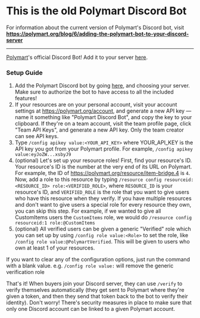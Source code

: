 # This is the old Polymart Discord Bot

For information about the current version of Polymart's Discord bot, visit **https://polymart.org/blog/6/adding-the-polymart-bot-to-your-discord-server**

***

[Polymart](https://polymart.org)'s official Discord Bot! Add it to your server [here](https://discord.com/api/oauth2/authorize?client_id=724460914560073838&permissions=268527680&scope=bot%20applications.commands).

### Setup Guide

1. Add the Polymart Discord bot by going [here](https://discord.com/api/oauth2/authorize?client_id=724460914560073838&permissions=268527680&scope=bot%20applications.commands), and choosing your server. Make sure to authorize the bot to have access to all the included features!
2. If your resources are on your personal account, visit your account settings at https://polymart.org/account, and generate a new API key — name it something like "Polymart Discord Bot", and copy the key to your clipboard. If they're on a team account, visit the team profile page, click "Team API Keys", and generate a new API key. Only the team creator can see API keys.
3. Type `/config apikey value:<YOUR_API_KEY>` where YOUR_API_KEY is the API key you got from your Polymart profile. For example, `/config apikey value:eyJoZW...xsbyJ9`
4. (optional) Let's set up your resource roles! First, find your resource's ID. Your resource's ID is the number at the very end of its URL on Polymart. For example, the ID of https://polymart.org/resource/item-bridge.4 is `4`. Now, add a role to this resource by typing `/resource config resourceid:<RESOURCE_ID> role:<VERIFIED_ROLE>`, where `RESOURCE_ID` is your resource's ID, and `VERIFIED_ROLE` is the role that you want to give users who have this resource when they verify. If you have multiple resources and don't want to give users a special role for every resource they own, you can skip this step. For example, if we wanted to give all CustomItems users the `CustomItems` role, we would do `/resource config resourceid:1 role:@CustomItems`
5. (optional) All verified users can be given a generic "Verified" role which you can set up by using `/config role value:<Role>` to set the role, like `/config role value:@PolymartVerified`. This will be given to users who own at least 1 of your resources.

If you want to clear any of the configuration options, just run the command with a blank value. e.g. `/config role value:` will remove the generic verification role


That's it! When buyers join your Discord server, they can use `/verify` to verify themselves automatically (they get sent to Polymart where they're given a token, and then they send that token back to the bot to verify their identity). Don't worry! There's security measures in place to make sure that only one Discord account can be linked to a given Polymart account.

